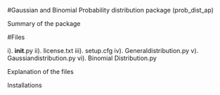 #Gaussian and Binomial Probability distribution package (prob_dist_ap)


Summary of the package


#Files

i). __init__.py 
ii). license.txt
iii). setup.cfg
iv). Generaldistribution.py
v). Gaussiandistribution.py
vi). Binomial Distribution.py 

Explanation of the files

Installations
